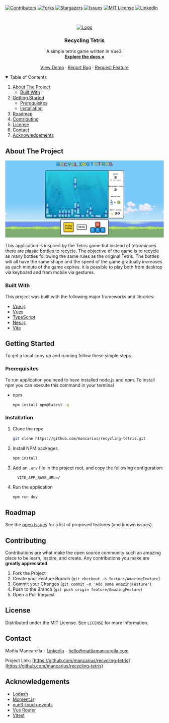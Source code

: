 <!--
*** Thanks for checking out the Best-README-Template. If you have a suggestion
*** that would make this better, please fork the repo and create a pull request
*** or simply open an issue with the tag "enhancement".
*** Thanks again! Now go create something AMAZING! :D
-->



<!-- PROJECT SHIELDS -->
<!--
*** I'm using markdown "reference style" links for readability.
*** Reference links are enclosed in brackets [ ] instead of parentheses ( ).
*** See the bottom of this document for the declaration of the reference variables
*** for contributors-url, forks-url, etc. This is an optional, concise syntax you may use.
*** https://www.markdownguide.org/basic-syntax/#reference-style-links
-->
[![Contributors][contributors-shield]][contributors-url]
[![Forks][forks-shield]][forks-url]
[![Stargazers][stars-shield]][stars-url]
[![Issues][issues-shield]][issues-url]
[![MIT License][license-shield]][license-url]
[![LinkedIn][linkedin-shield]][linkedin-url]



<!-- PROJECT LOGO -->
<br />
<p align="center">
  <a href="https://github.com/mancarius/recycling-tetris">
    <img src="images/logo.png" alt="Logo" width="80" height="80">
  </a>

  <h3 align="center">Recycling Tetris</h3>

  <p align="center">
    A simple tetris game written in Vue3.
    <br />
    <a href="https://github.com/mancarius/recycling-tetris"><strong>Explore the docs »</strong></a>
    <br />
    <br />
    <a href="https://www.mattiamancarella.com/works/vue/recycling-tetris/">View Demo</a>
    ·
    <a href="https://github.com/mancarius/recycling-tetris/issues">Report Bug</a>
    ·
    <a href="https://github.com/mancarius/recycling-tetris/issues">Request Feature</a>
  </p>
</p>



<!-- TABLE OF CONTENTS -->
<details open="open">
  <summary>Table of Contents</summary>
  <ol>
    <li>
      <a href="#about-the-project">About The Project</a>
      <ul>
        <li><a href="#built-with">Built With</a></li>
      </ul>
    </li>
    <li>
      <a href="#getting-started">Getting Started</a>
      <ul>
        <li><a href="#prerequisites">Prerequisites</a></li>
        <li><a href="#installation">Installation</a></li>
      </ul>
    </li>
    <li><a href="#roadmap">Roadmap</a></li>
    <li><a href="#contributing">Contributing</a></li>
    <li><a href="#license">License</a></li>
    <li><a href="#contact">Contact</a></li>
    <li><a href="#acknowledgements">Acknowledgements</a></li>
  </ol>
</details>



<!-- ABOUT THE PROJECT -->
## About The Project

[![Product Name Screen Shot][product-screenshot]](https://example.com)

This application is inspired by the Tetris game but instead of tetrominoes there are plastic bottles to recycle. The objective of the game is to recycle as many bottles following the same rules as the original Tetris.
The bottles will all have the same shape and the speed of the game gradually increases as each minute of the game expires. it is possible to play both from desktop via keyboard and from mobile via gestures.

### Built With

This project was built with the following major frameworks and libraries:
* [Vue.js](https://vuejs.org/)
* [Vuex](https://vuex.vuejs.org/)
* [TypeScript](https://www.typescriptlang.org/)
* [Nes.js](https://nostalgic-css.github.io/NES.css/)
* [Vite](https://vitejs.dev/)



<!-- GETTING STARTED -->
## Getting Started

To get a local copy up and running follow these simple steps.

### Prerequisites

To run application you need to have installed node.js and npm.
To install npm you can execute this command in your terminal
* npm
  ```sh
  npm install npm@latest -g
  ```

### Installation

1. Clone the repo
   ```sh
   git clone https://github.com/mancarius/recycling-tetris.git
   ```
2. Install NPM packages
   ```sh
   npm install
   ```
3. Add an `.env` file in the project root, and copy the following configuration:
    ```env
      VITE_APP_BASE_URL=/
    ```
4. Run the application
   ```sh
   npm run dev
   ```


<!-- ROADMAP -->
## Roadmap

See the [open issues](https://github.com/othneildrew/Best-README-Template/issues) for a list of proposed features (and known issues).



<!-- CONTRIBUTING -->
## Contributing

Contributions are what make the open source community such an amazing place to be learn, inspire, and create. Any contributions you make are **greatly appreciated**.

1. Fork the Project
2. Create your Feature Branch (`git checkout -b feature/AmazingFeature`)
3. Commit your Changes (`git commit -m 'Add some AmazingFeature'`)
4. Push to the Branch (`git push origin feature/AmazingFeature`)
5. Open a Pull Request



<!-- LICENSE -->
## License

Distributed under the MIT License. See `LICENSE` for more information.



<!-- CONTACT -->
## Contact

Mattia Mancarella - [Linkedin](https://www.linkedin.com/in/mattia-mancarella) - hello@mattiamancarella.com

Project Link: [https://github.com/mancarius/recycling-tetris](https://github.com/mancarius/recycling-tetris)



<!-- ACKNOWLEDGEMENTS -->
## Acknowledgements
* [Lodash](https://lodash.com/)
* [Moment.js](https://momentjs.com/)
* [vue3-touch-events](https://github.com/robinrodricks/vue3-touch-events)
* [Vue Router](https://router.vuejs.org/)
* [Vitest](https://vitest.dev/)





<!-- MARKDOWN LINKS & IMAGES -->
<!-- https://www.markdownguide.org/basic-syntax/#reference-style-links -->
[contributors-shield]: https://img.shields.io/github/contributors/mancarius/recycling-tetris.svg?style=for-the-badge
[contributors-url]: https://github.com/mancarius/recycling-tetris/graphs/contributors
[forks-shield]: https://img.shields.io/github/forks/mancarius/recycling-tetris.svg?style=for-the-badge
[forks-url]: https://github.com/mancarius/recycling-tetris/network/members
[stars-shield]: https://img.shields.io/github/stars/mancarius/recycling-tetris.svg?style=for-the-badge
[stars-url]: https://github.com/mancarius/recycling-tetris/stargazers
[issues-shield]: https://img.shields.io/github/issues/mancarius/recycling-tetris.svg?style=for-the-badge
[issues-url]: https://github.com/mancarius/recycling-tetris/issues
[license-shield]: https://img.shields.io/github/license/mancarius/recycling-tetris.svg?style=for-the-badge
[license-url]: https://github.com/mancarius/recycling-tetris/blob/master/LICENSE.txt
[linkedin-shield]: https://img.shields.io/badge/-LinkedIn-black.svg?style=for-the-badge&logo=linkedin&colorB=555
[linkedin-url]: https://linkedin.com/in/mattia-mancarella
[product-screenshot]: images/desktop-screenshot.jpg
